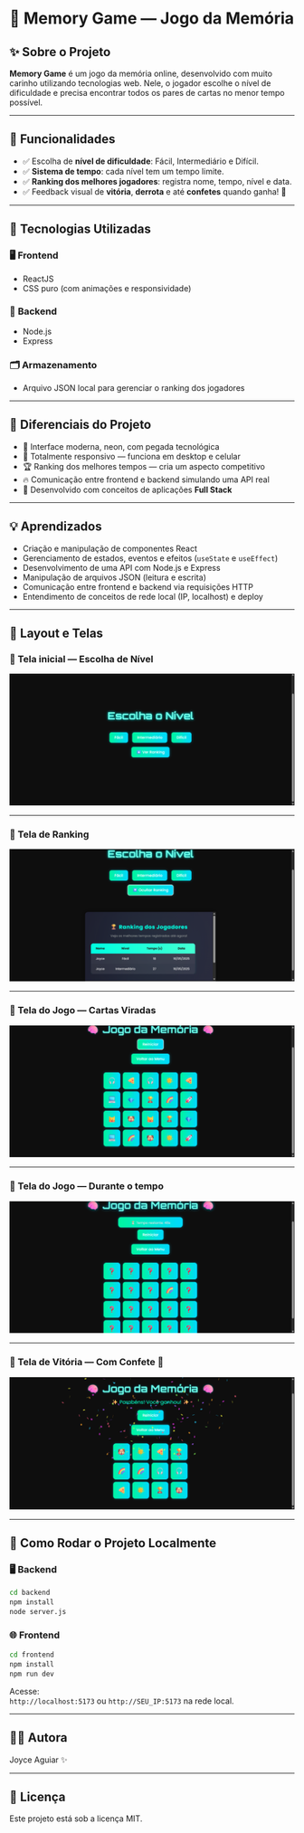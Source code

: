 
# 🧠 Memory Game — Jogo da Memória

## ✨ Sobre o Projeto

**Memory Game** é um jogo da memória online, desenvolvido com muito carinho utilizando tecnologias web. Nele, o jogador escolhe o nível de dificuldade e precisa encontrar todos os pares de cartas no menor tempo possível.

---

## 🎯 Funcionalidades

- ✅ Escolha de **nível de dificuldade**: Fácil, Intermediário e Difícil.
- ✅ **Sistema de tempo**: cada nível tem um tempo limite.
- ✅ **Ranking dos melhores jogadores**: registra nome, tempo, nível e data.
- ✅ Feedback visual de **vitória**, **derrota** e até **confetes** quando ganha! 🎉

---

## 🚀 Tecnologias Utilizadas

### 🖥️ **Frontend**
- ReactJS
- CSS puro (com animações e responsividade)

### 🔗 **Backend**
- Node.js
- Express

### 🗂️ **Armazenamento**
- Arquivo JSON local para gerenciar o ranking dos jogadores

---

## 🌟 Diferenciais do Projeto

- 🎨 Interface moderna, neon, com pegada tecnológica
- 📱 Totalmente responsivo — funciona em desktop e celular
- 🏆 Ranking dos melhores tempos — cria um aspecto competitivo
- 🔥 Comunicação entre frontend e backend simulando uma API real
- 🧠 Desenvolvido com conceitos de aplicações **Full Stack**

---

## 💡 Aprendizados

- Criação e manipulação de componentes React
- Gerenciamento de estados, eventos e efeitos (`useState` e `useEffect`)
- Desenvolvimento de uma API com Node.js e Express
- Manipulação de arquivos JSON (leitura e escrita)
- Comunicação entre frontend e backend via requisições HTTP
- Entendimento de conceitos de rede local (IP, localhost) e deploy

---

## 📸 Layout e Telas

### 🔹 Tela inicial — Escolha de Nível

![Tela Inicial](./assets/tela-inicial.png)

---

### 🔹 Tela de Ranking

![Ranking](./assets/tela-ranking.png)

---

### 🔹 Tela do Jogo — Cartas Viradas

![Jogo com cartas](./assets/tela-jogo-cartas.png)

---

### 🔹 Tela do Jogo — Durante o tempo

![Jogo rodando](./assets/tela-jogo-tempo.png)

---

### 🔹 Tela de Vitória — Com Confete 🎉

![Tela vitória](./assets/tela-vitoria.png)

---

## 🚀 Como Rodar o Projeto Localmente

### 🖥️ Backend
```bash
cd backend
npm install
node server.js
```

### 🌐 Frontend
```bash
cd frontend
npm install
npm run dev
```

Acesse:  
`http://localhost:5173` ou `http://SEU_IP:5173` na rede local.

---


## 💁‍♀️ Autora

Joyce Aguiar ✨

---

## 🔗 Licença

Este projeto está sob a licença MIT.
